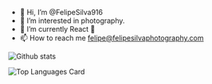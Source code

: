- 👋 Hi, I’m @FelipeSilva916
- 👀 I’m interested in photography.
- 🌱 I’m currently React 🧬
- 📫 How to reach me felipe@felipesilvaphotography.com

![Github stats](https://github-readme-stats.vercel.app/api?username=felipesilva916&theme=great-gatsby&show_icons=true)

![Top Languages Card](https://github-readme-stats.vercel.app/api/top-langs/?username=felipesilva916&layout=compact)
